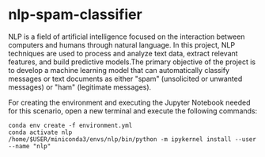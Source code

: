 # nlp-spam-classifier
NLP is a field of artificial intelligence focused on the interaction between computers and humans through natural language. In this project, NLP techniques are used to process and analyze text data, extract relevant features, and build predictive models.The primary objective of the project is to develop a machine learning model that can automatically classify messages or text documents as either "spam" (unsolicited or unwanted messages) or "ham" (legitimate messages).

For creating the environment and executing the Jupyter Notebook needed for this scenario, open a new terminal and execute the following commands:  

```
conda env create -f environment.yml
conda activate nlp
/home/$USER/miniconda3/envs/nlp/bin/python -m ipykernel install --user --name "nlp"
```
